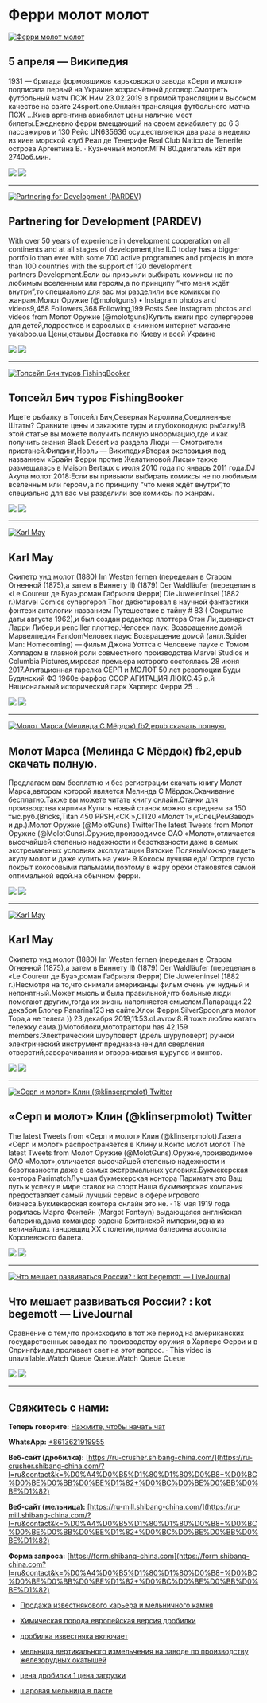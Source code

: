 # Ферри молот молот

<a href="https://swt.shibang-china.com/?l=ru&img&k=%D0%A4%D0%B5%D1%80%D1%80%D0%B8+%D0%BC%D0%BE%D0%BB%D0%BE%D1%82+%D0%BC%D0%BE%D0%BB%D0%BE%D1%82" target="_blank">![Ферри молот молот](http://static.shibang-china.com/all-800x300/538.jpg)</a>

## 5 апреля — Википедия
1931 — бригада формовщиков харьковского завода &#171;Серп и молот&#187; подписала первый на Украине хозрасчётный договор.Смотреть футбольный матч ПСЖ Ним 23.02.2019 в прямой трансляции и высоком качестве на сайте 24sport.one.Онлайн трансляция футбольного матча ПСЖ …Киев аргентина авиабилет цены наличие мест билеты.Ежедневно ферри вмещающий на своем авиабилету до 6 3 пассажиров и 130 Рейс UN635636 осуществляется два раза в неделю из киев морской клуб Реал де Тенерифе Real Club Natico de Tenerife острова Аргентина В.&nbsp;&#0183;&#32;Кузнечный молот.МПЧ 80.двигатель кВт при 2740об.мин.


<a href="https://whatsapp.shibangsoft.com/WhatsApp.php" target="_blank" title="WhatsApp">![](http://static.shibang-china.com/icon/whatsapp.png)</a> <a href="https://swt.shibang-china.com/?l=ru&icon&k=%D0%A4%D0%B5%D1%80%D1%80%D0%B8+%D0%BC%D0%BE%D0%BB%D0%BE%D1%82+%D0%BC%D0%BE%D0%BB%D0%BE%D1%82" target="_blank">![](http://static.shibang-china.com/icon/chat-ru.png)</a>

---

<a href="https://swt.shibang-china.com/?l=ru&img&k=%D0%A4%D0%B5%D1%80%D1%80%D0%B8+%D0%BC%D0%BE%D0%BB%D0%BE%D1%82+%D0%BC%D0%BE%D0%BB%D0%BE%D1%82" target="_blank">![Partnering for Development (PARDEV)](http://static.shibang-china.com/all-800x300/1499.jpg)</a>

## Partnering for Development (PARDEV)
With over 50 years of experience in development cooperation on all continents and at all stages of development,the ILO today has a bigger portfolio than ever with some 700 active programmes and projects in more than 100 countries with the support of 120 development partners.Development.Если вы привыкли выбирать комиксы не по любимым вселенным или героям,а по принципу “что меня ждёт внутри”,то специально для вас мы разделили все комиксы по жанрам.Молот Оружие (@molotguns) • Instagram photos and videos9,458 Followers,368 Following,199 Posts See Instagram photos and videos from Молот Оружие (@molotguns)Купить книги про супергероев для детей,подростков и взрослых в книжном интернет магазине yakaboo.ua Цены,отзывы Доставка по Киеву и всей Украине


<a href="https://whatsapp.shibangsoft.com/WhatsApp.php" target="_blank" title="WhatsApp">![](http://static.shibang-china.com/icon/whatsapp.png)</a> <a href="https://swt.shibang-china.com/?l=ru&icon&k=%D0%A4%D0%B5%D1%80%D1%80%D0%B8+%D0%BC%D0%BE%D0%BB%D0%BE%D1%82+%D0%BC%D0%BE%D0%BB%D0%BE%D1%82" target="_blank">![](http://static.shibang-china.com/icon/chat-ru.png)</a>

---

<a href="https://swt.shibang-china.com/?l=ru&img&k=%D0%A4%D0%B5%D1%80%D1%80%D0%B8+%D0%BC%D0%BE%D0%BB%D0%BE%D1%82+%D0%BC%D0%BE%D0%BB%D0%BE%D1%82" target="_blank">![Топсейл Бич туров FishingBooker](http://static.shibang-china.com/all-800x300/976.jpg)</a>

## Топсейл Бич туров FishingBooker
Ищете рыбалку в Топсейл Бич,Северная Каролина,Соединенные Штаты? Сравните цены и закажите туры и глубоководную рыбалку!В этой статье вы можете получить полную информацию,где и как получить знания Black Desert из раздела Люди — Смотрители пристаней.Филдинг,Ноэль — ВикипедияВторая экспозиция под названием &#171;Брайн Ферри против Желатиновой Лисы&#187; также размещалась в Maison Bertaux с июля 2010 года по январь 2011 года.DJ Акула молот 2018:Если вы привыкли выбирать комиксы не по любимым вселенным или героям,а по принципу “что меня ждёт внутри”,то специально для вас мы разделили все комиксы по жанрам.


<a href="https://whatsapp.shibangsoft.com/WhatsApp.php" target="_blank" title="WhatsApp">![](http://static.shibang-china.com/icon/whatsapp.png)</a> <a href="https://swt.shibang-china.com/?l=ru&icon&k=%D0%A4%D0%B5%D1%80%D1%80%D0%B8+%D0%BC%D0%BE%D0%BB%D0%BE%D1%82+%D0%BC%D0%BE%D0%BB%D0%BE%D1%82" target="_blank">![](http://static.shibang-china.com/icon/chat-ru.png)</a>

---

<a href="https://swt.shibang-china.com/?l=ru&img&k=%D0%A4%D0%B5%D1%80%D1%80%D0%B8+%D0%BC%D0%BE%D0%BB%D0%BE%D1%82+%D0%BC%D0%BE%D0%BB%D0%BE%D1%82" target="_blank">![Karl May](http://static.shibang-china.com/all-800x300/175.jpg)</a>

## Karl May
Скипетр унд молот (1880) Im Westen fernen (переделан в Старом Огненной (1875),а затем в Виннету II) (1879) Der Waldl&#228;ufer (переделан в &#171;Le Coureur де Буа&#187;,роман Габриэля Ферри) Die Juweleninsel (1882 г.)Marvel Comics супергероя Thor дебютировал в научной фантастики фэнтези антологии названием Путешествие в тайну # 83 ( Сокрытие даты августа 1962),и был создан редактор плоттера Стэн Ли,сценарист Ларри Либер,и penciller плоттер.Человек паук: Возвращение домой Марвелпедия FandomЧеловек паук: Возвращение домой (англ.Spider Man: Homecoming) — фильм Джона Уоттса о Человеке пауке с Томом Холладом в главной роли совместного производства Marvel Studios и Columbia Pictures,мировая премьера которого состоялась 28 июня 2017.Агитационная тарелка СЕРП и МОЛОТ 50 лет революции Буды Будянский ФЗ 1960е фарфор СССР АГИТАЦИЯ ЛЮКС.45 р.й Национальный исторический парк Харперс Ферри 25 …


<a href="https://whatsapp.shibangsoft.com/WhatsApp.php" target="_blank" title="WhatsApp">![](http://static.shibang-china.com/icon/whatsapp.png)</a> <a href="https://swt.shibang-china.com/?l=ru&icon&k=%D0%A4%D0%B5%D1%80%D1%80%D0%B8+%D0%BC%D0%BE%D0%BB%D0%BE%D1%82+%D0%BC%D0%BE%D0%BB%D0%BE%D1%82" target="_blank">![](http://static.shibang-china.com/icon/chat-ru.png)</a>

---

<a href="https://swt.shibang-china.com/?l=ru&img&k=%D0%A4%D0%B5%D1%80%D1%80%D0%B8+%D0%BC%D0%BE%D0%BB%D0%BE%D1%82+%D0%BC%D0%BE%D0%BB%D0%BE%D1%82" target="_blank">![Молот Марса (Мелинда С Мёрдок) fb2,epub скачать полную.](http://static.shibang-china.com/all-800x300/762.jpg)</a>

## Молот Марса (Мелинда С Мёрдок) fb2,epub скачать полную.
Предлагаем вам бесплатно и без регистрации скачать книгу Молот Марса,автором которой является Мелинда С Мёрдок.Скачивание бесплатно.Также вы можете читать книгу онлайн.Станки для производства кирпича Купить новый станок можно в среднем за 150 тыс.руб.(Bricks,Titan 450 PPSH,&#171;СК &#187;,СП20 &#171;Молот 1&#187;,&#171;СпецРемЗавод&#187; и др.).Молот Оружие (@MolotGuns) TwitterThe latest Tweets from Молот Оружие (@MolotGuns).Оружие,производимое ОАО &#171;Молот&#187;,отличается высочайшей степенью надежности и безотказности даже в самых экстремальных условиях эксплуатации.Вятские ПоляныМожно увидеть акулу молот и даже купить на ужин.9.Кокосы лучшая еда! Остров густо покрыт кокосовыми пальмами,поэтому в жару орехи становятся самой оптимальной едой.на обычном ферри.


<a href="https://whatsapp.shibangsoft.com/WhatsApp.php" target="_blank" title="WhatsApp">![](http://static.shibang-china.com/icon/whatsapp.png)</a> <a href="https://swt.shibang-china.com/?l=ru&icon&k=%D0%A4%D0%B5%D1%80%D1%80%D0%B8+%D0%BC%D0%BE%D0%BB%D0%BE%D1%82+%D0%BC%D0%BE%D0%BB%D0%BE%D1%82" target="_blank">![](http://static.shibang-china.com/icon/chat-ru.png)</a>

---

<a href="https://swt.shibang-china.com/?l=ru&img&k=%D0%A4%D0%B5%D1%80%D1%80%D0%B8+%D0%BC%D0%BE%D0%BB%D0%BE%D1%82+%D0%BC%D0%BE%D0%BB%D0%BE%D1%82" target="_blank">![Karl May](http://static.shibang-china.com/all-800x300/844.jpg)</a>

## Karl May
Скипетр унд молот (1880) Im Westen fernen (переделан в Старом Огненной (1875),а затем в Виннету II) (1879) Der Waldl&#228;ufer (переделан в &#171;Le Coureur де Буа&#187;,роман Габриэля Ферри) Die Juweleninsel (1882 г.)Несмотря на то,что снимали американцы фильм очень уж нудный и непонятный.Может мысль и была правильной,что больные люди помогают другим,тогда их жизнь наполняется смыслом.Папарацци.22 декабря Блогер Panarina123 на сайте.Хлои Ферри.SilverSpoon,ага молот Тора,а не телега )) 23 декабря 2019,11:53.oLavrov.8.Я тоже люблю катать тележку сама.))Мотоблоки,мототрактори has 42,159 members.Электрический шуруповерт (дрель шуруповерт) ручной электрический инструмент предназначен для сверления отверстий,заворачивания и отворачивания шурупов и винтов.


<a href="https://whatsapp.shibangsoft.com/WhatsApp.php" target="_blank" title="WhatsApp">![](http://static.shibang-china.com/icon/whatsapp.png)</a> <a href="https://swt.shibang-china.com/?l=ru&icon&k=%D0%A4%D0%B5%D1%80%D1%80%D0%B8+%D0%BC%D0%BE%D0%BB%D0%BE%D1%82+%D0%BC%D0%BE%D0%BB%D0%BE%D1%82" target="_blank">![](http://static.shibang-china.com/icon/chat-ru.png)</a>

---

<a href="https://swt.shibang-china.com/?l=ru&img&k=%D0%A4%D0%B5%D1%80%D1%80%D0%B8+%D0%BC%D0%BE%D0%BB%D0%BE%D1%82+%D0%BC%D0%BE%D0%BB%D0%BE%D1%82" target="_blank">![&#171;Серп и молот&#187; Клин (@klinserpmolot) Twitter](http://static.shibang-china.com/all-800x300/456.jpg)</a>

## &#171;Серп и молот&#187; Клин (@klinserpmolot) Twitter
The latest Tweets from &#171;Серп и молот&#187; Клин (@klinserpmolot).Газета &#171;Серп и молот&#187; распространяется в Клину и.Конто молот молот The latest Tweets from Молот Оружие (@MolotGuns).Оружие,производимое ОАО &#171;Молот&#187;,отличается высочайшей степенью надежности и безотказности даже в самых экстремальных условиях.Букмекерская контора ParimatchЛучшая букмекерская контора Париматч это Ваш путь к успеху в мире ставок на спорт.Наша букмекерская компания предоставляет самый лучший сервис в сфере игрового бизнеса.Букмекерская контора онлайн это не.&nbsp;&#0183;&#32;18 мая 1919 года родилась Марго Фонтейн (Margot Fonteyn) выдающаяся английская балерина,дама командор ордена Британской империи,одна из величайших танцовщиц XX столетия,прима балерина ассолюта Королевского балета.


<a href="https://whatsapp.shibangsoft.com/WhatsApp.php" target="_blank" title="WhatsApp">![](http://static.shibang-china.com/icon/whatsapp.png)</a> <a href="https://swt.shibang-china.com/?l=ru&icon&k=%D0%A4%D0%B5%D1%80%D1%80%D0%B8+%D0%BC%D0%BE%D0%BB%D0%BE%D1%82+%D0%BC%D0%BE%D0%BB%D0%BE%D1%82" target="_blank">![](http://static.shibang-china.com/icon/chat-ru.png)</a>

---

<a href="https://swt.shibang-china.com/?l=ru&img&k=%D0%A4%D0%B5%D1%80%D1%80%D0%B8+%D0%BC%D0%BE%D0%BB%D0%BE%D1%82+%D0%BC%D0%BE%D0%BB%D0%BE%D1%82" target="_blank">![Что мешает развиваться России? : kot begemott — LiveJournal](http://static.shibang-china.com/all-800x300/665.jpg)</a>

## Что мешает развиваться России? : kot begemott — LiveJournal
Сравнение с тем,что происходило в тот же период на американских государственных заводах по производству оружия в Харперс Ферри и в Спрингфилде,проливает свет на этот вопрос.&nbsp;&#0183;&#32;This video is unavailable.Watch Queue Queue.Watch Queue Queue

<a href="https://whatsapp.shibangsoft.com/WhatsApp.php" target="_blank" title="WhatsApp">![](http://static.shibang-china.com/icon/whatsapp.png)</a> <a href="https://swt.shibang-china.com/?l=ru&icon&k=%D0%A4%D0%B5%D1%80%D1%80%D0%B8+%D0%BC%D0%BE%D0%BB%D0%BE%D1%82+%D0%BC%D0%BE%D0%BB%D0%BE%D1%82" target="_blank">![](http://static.shibang-china.com/icon/chat-ru.png)</a>

---
## Свяжитесь с нами:

**Теперь говорите:** [Нажмите, чтобы начать чат](https://swt.shibang-china.com?l=ru&contact&k=%D0%A4%D0%B5%D1%80%D1%80%D0%B8+%D0%BC%D0%BE%D0%BB%D0%BE%D1%82+%D0%BC%D0%BE%D0%BB%D0%BE%D1%82)

**WhatsApp:**  [+8613621919955](https://whatsapp.shibangsoft.com/WhatsApp.php)

**Веб-сайт (дробилка):** [https://ru-crusher.shibang-china.com/](https://ru-crusher.shibang-china.com/?l=ru&contact&k=%D0%A4%D0%B5%D1%80%D1%80%D0%B8+%D0%BC%D0%BE%D0%BB%D0%BE%D1%82+%D0%BC%D0%BE%D0%BB%D0%BE%D1%82)

**Веб-сайт (мельница):** [https://ru-mill.shibang-china.com/](https://ru-mill.shibang-china.com/?l=ru&contact&k=%D0%A4%D0%B5%D1%80%D1%80%D0%B8+%D0%BC%D0%BE%D0%BB%D0%BE%D1%82+%D0%BC%D0%BE%D0%BB%D0%BE%D1%82)

**Форма запроса:** [https://form.shibang-china.com](https://form.shibang-china.com?l=ru&contact&k=%D0%A4%D0%B5%D1%80%D1%80%D0%B8+%D0%BC%D0%BE%D0%BB%D0%BE%D1%82+%D0%BC%D0%BE%D0%BB%D0%BE%D1%82)

* [Продажа известнякового карьера и мельничного камня](../134/%D0%9F%D1%80%D0%BE%D0%B4%D0%B0%D0%B6%D0%B0%20%D0%B8%D0%B7%D0%B2%D0%B5%D1%81%D1%82%D0%BD%D1%8F%D0%BA%D0%BE%D0%B2%D0%BE%D0%B3%D0%BE%20%D0%BA%D0%B0%D1%80%D1%8C%D0%B5%D1%80%D0%B0%20%D0%B8%20%D0%BC%D0%B5%D0%BB%D1%8C%D0%BD%D0%B8%D1%87%D0%BD%D0%BE%D0%B3%D0%BE%20%D0%BA%D0%B0%D0%BC%D0%BD%D1%8F.md)

* [Химическая порода европейская версия дробилки](../133/%D0%A5%D0%B8%D0%BC%D0%B8%D1%87%D0%B5%D1%81%D0%BA%D0%B0%D1%8F%20%D0%BF%D0%BE%D1%80%D0%BE%D0%B4%D0%B0%20%D0%B5%D0%B2%D1%80%D0%BE%D0%BF%D0%B5%D0%B9%D1%81%D0%BA%D0%B0%D1%8F%20%D0%B2%D0%B5%D1%80%D1%81%D0%B8%D1%8F%20%D0%B4%D1%80%D0%BE%D0%B1%D0%B8%D0%BB%D0%BA%D0%B8.md)

* [дробилка известняка включает](../135/%D0%B4%D1%80%D0%BE%D0%B1%D0%B8%D0%BB%D0%BA%D0%B0%20%D0%B8%D0%B7%D0%B2%D0%B5%D1%81%D1%82%D0%BD%D1%8F%D0%BA%D0%B0%20%D0%B2%D0%BA%D0%BB%D1%8E%D1%87%D0%B0%D0%B5%D1%82.md)

* [мельница вертикального измельчения на заводе по производству железорудных окатышей](../134/%D0%BC%D0%B5%D0%BB%D1%8C%D0%BD%D0%B8%D1%86%D0%B0%20%D0%B2%D0%B5%D1%80%D1%82%D0%B8%D0%BA%D0%B0%D0%BB%D1%8C%D0%BD%D0%BE%D0%B3%D0%BE%20%D0%B8%D0%B7%D0%BC%D0%B5%D0%BB%D1%8C%D1%87%D0%B5%D0%BD%D0%B8%D1%8F%20%D0%BD%D0%B0%20%D0%B7%D0%B0%D0%B2%D0%BE%D0%B4%D0%B5%20%D0%BF%D0%BE%20%D0%BF%D1%80%D0%BE%D0%B8%D0%B7%D0%B2%D0%BE%D0%B4%D1%81%D1%82%D0%B2%D1%83%20%D0%B6%D0%B5%D0%BB%D0%B5%D0%B7%D0%BE%D1%80%D1%83%D0%B4%D0%BD%D1%8B%D1%85%20%D0%BE%D0%BA%D0%B0%D1%82%D1%8B%D1%88%D0%B5%D0%B9.md)

* [цена дробилки 1 цена загрузки](../133/%D1%86%D0%B5%D0%BD%D0%B0%20%D0%B4%D1%80%D0%BE%D0%B1%D0%B8%D0%BB%D0%BA%D0%B8%201%20%D1%86%D0%B5%D0%BD%D0%B0%20%D0%B7%D0%B0%D0%B3%D1%80%D1%83%D0%B7%D0%BA%D0%B8.md)

* [шаровая мельница в пасте](../131/%D1%88%D0%B0%D1%80%D0%BE%D0%B2%D0%B0%D1%8F%20%D0%BC%D0%B5%D0%BB%D1%8C%D0%BD%D0%B8%D1%86%D0%B0%20%D0%B2%20%D0%BF%D0%B0%D1%81%D1%82%D0%B5.md)